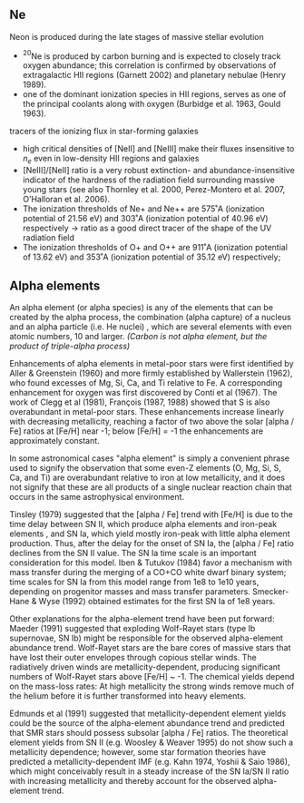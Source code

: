 ## Ne
Neon is produced during the late stages of massive stellar evolution
- $^{20}$Ne is produced by carbon burning and is expected to closely track oxygen abundance; this correlation is confirmed by observations of extragalactic HII regions (Garnett 2002) and planetary nebulae (Henry 1989).
- one of the dominant ionization species in HII regions, serves as one of the principal coolants along with oxygen (Burbidge et al. 1963, Gould 1963).

tracers of the ionizing flux in star-forming galaxies
- high critical densities of \[NeII\] and \[NeIII\] make their fluxes insensitive to $n_e$ even in low-density HII regions and galaxies
- \[NeIII\]/\[NeII\] ratio is a very robust extinction- and abundance-insensitive indicator of the hardness of the radiation field surrounding massive young stars (see also Thornley et al. 2000, Perez-Montero et al. 2007, O’Halloran et al. 2006).
- The ionization thresholds of Ne+ and Ne++ are 575˚A (ionization potential of 21.56 eV) and 303˚A (ionization potential of 40.96 eV) respectively $\rightarrow$ ratio as a good direct tracer of the shape of the UV radiation field 
- The ionization thresholds of O+ and O++ are 911˚A (ionization potential of 13.62 eV) and 353˚A (ionization potential of 35.12 eV) respectively;


## Alpha elements

An alpha element (or alpha species) is any of the elements that can be created by the alpha process, the combination (alpha capture) of a nucleus and an alpha particle (i.e. He nuclei) , which are several elements with even atomic numbers, 10 and larger.   *(Carbon is not alpha element, but the product of triple-alpha process)*

Enhancements of alpha elements in metal-poor stars were first identified by Aller & Greenstein (1960) and more firmly established by Wallerstein (1962), who found excesses of Mg, Si, Ca, and Ti relative to Fe. A corresponding enhancement for oxygen was first discovered by Conti et al (1967). The work of Clegg et al (1981), François (1987, 1988) showed that S is also overabundant in metal-poor stars. These enhancements increase linearly with decreasing metallicity, reaching a factor of two above the solar [alpha / Fe] ratios at [Fe/H] near -1; below [Fe/H] = -1 the enhancements are approximately constant.

In some astronomical cases "alpha element" is simply a convenient phrase used to signify the observation that some even-Z elements (O, Mg, Si, S, Ca, and Ti) are overabundant relative to iron at low metallicity, and it does not signify that these are all products of a single nuclear reaction chain that occurs in the same astrophysical environment.

Tinsley (1979) suggested that the [alpha / Fe] trend with [Fe/H] is due to the time delay between SN II, which produce alpha elements and iron-peak elements , and SN Ia, which yield mostly iron-peak with little alpha element production. Thus, after the delay for the onset of SN Ia, the [alpha / Fe] ratio declines from the SN II value. The SN Ia time scale is an important consideration for this model. Iben & Tutukov (1984) favor a mechanism with mass transfer during the merging of a CO+CO white dwarf binary system; time scales for SN Ia from this model range from 1e8 to 1e10 years, depending on progenitor masses and mass transfer parameters. Smecker-Hane & Wyse (1992) obtained estimates for the first SN Ia of 1e8 years.

Other explanations for the alpha-element trend have been put forward: Maeder (1991) suggested that exploding Wolf-Rayet stars (type Ib supernovae, SN Ib) might be responsible for the observed alpha-element abundance trend. Wolf-Rayet stars are the bare cores of massive stars that have lost their outer envelopes through copious stellar winds. The radiatively driven winds are metallicity-dependent, producing significant numbers of Wolf-Rayet stars above [Fe/H] ~ -1. The chemical yields depend on the mass-loss rates: At high metallicity the strong winds remove much of the helium before it is further transformed into heavy elements.

Edmunds et al (1991) suggested that metallicity-dependent element yields could be the source of the alpha-element abundance trend and predicted that SMR stars should possess subsolar [alpha / Fe] ratios. The theoretical element yields from SN II (e.g. Woosley & Weaver 1995) do not show such a metallicity dependence; however, some star formation theories have predicted a metallicity-dependent IMF (e.g. Kahn 1974, Yoshii & Saio 1986), which might conceivably result in a steady increase of the SN Ia/SN II ratio with increasing metallicity and thereby account for the observed alpha-element trend.
